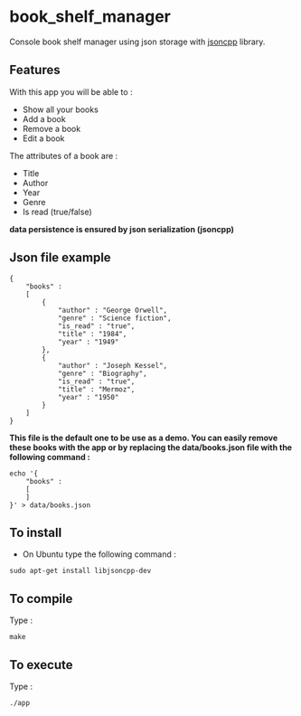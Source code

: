 # book_shelf_manager
Console book shelf manager using json storage with [jsoncpp](https://github.com/open-source-parsers/jsoncpp) library.

## Features
With this app you will be able to :

* Show all your books
* Add a book
* Remove a book
* Edit a book

The attributes of a book are :
* Title
* Author
* Year
* Genre
* Is read (true/false)

**data persistence is ensured by json serialization (jsoncpp)**

## Json file example
```
{
	"books" : 
	[
		{
			"author" : "George Orwell",
			"genre" : "Science fiction",
			"is_read" : "true",
			"title" : "1984",
			"year" : "1949"
		},
		{
			"author" : "Joseph Kessel",
			"genre" : "Biography",
			"is_read" : "true",
			"title" : "Mermoz",
			"year" : "1950"
		}
	]
}
```

**This file is the default one to be use as a demo. You can easily remove these books with the app or by replacing the data/books.json file with the following command :**

```
echo '{
	"books" : 
	[
	]
}' > data/books.json
```



## To install
* On Ubuntu type the following command :
```
sudo apt-get install libjsoncpp-dev
```

## To compile
Type :
```
make
```

## To execute
Type :
```
./app
```